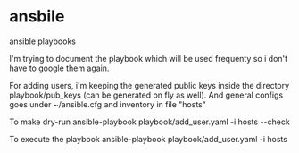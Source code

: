 # ansbile
ansible playbooks

I'm trying to document the playbook which will be used frequenty so i don't have to google them again.

For adding users, i'm keeping the generated public keys inside the directory playbook/pub_keys (can be generated on fly as well). And general configs goes under ~/ansible.cfg
and inventory in file "hosts"

To make dry-run
ansible-playbook playbook/add_user.yaml  -i hosts --check

To execute the playbook
ansible-playbook playbook/add_user.yaml  -i hosts
